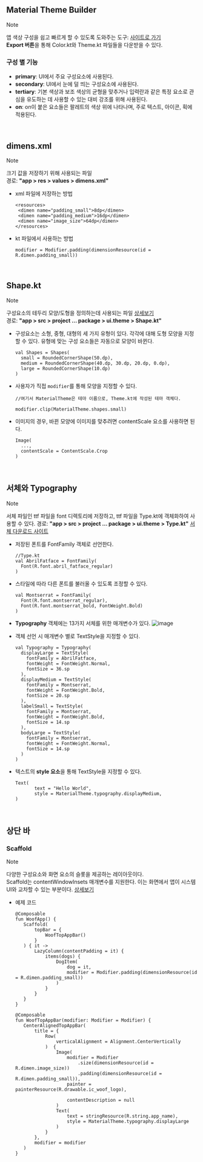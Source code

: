 <p>
  <h2>Material Theme Builder</h2>
  
  > [!NOTE]
  > 앱 색상 구성을 쉽고 빠르게 할 수 있도록 도와주는 도구: [사이트로 가기](https://m3.material.io/theme-builder#/custom)   
  >**Export 버튼**을 통해 Color.kt와 Theme.kt 파일들을 다운받을 수 있다. 

  ### 구성 별 기능
  - **primary**: UI에서 주요 구성요소에 사용된다.
  - **secondary**: UI에서 눈에 덜 띄는 구성요소에 사용된다.
  - **tertiary**: 기본 색상과 보조 색상의 균형을 맞추거나 입력란과 같은 특정 요소로 관심을 유도하는 데 사용할 수 있는 대비 강조를 위해 사용된다.
  - **on**: on이 붙은 요소들은 팔레트의 색상 위에 나타나며, 주로 텍스트, 아이콘, 획에 적용된다.
<br>
  <h2>dimens.xml</h2>
  
  > [!NOTE]
  > 크기 값을 저장하기 위해 사용되는 파일  
  > 경로: **"app > res > values > dimens.xml"**

  - xml 파일에 저장하는 방법
    ```
    <resources>
     <dimen name="padding_small">8dp</dimen>
     <dimen name="padding_medium">16dp</dimen>
     <dimen name="image_size">64dp</dimen>
    </resources>
    ```
  - kt 파일에서 사용하는 방법
    ```
    modifier = Modifier.padding(dimensionResource(id = R.dimen.padding_small))
    ```

  <br>
  <h2>Shape.kt</h2>

  > [!NOTE]
  > 구성요소의 테두리 모양/도형을 정의하는데 사용되는 파일 [상세보기](https://m3.material.io/styles/shape/shape-scale-tokens#b09934f1-1b0f-4ce4-ade6-4a1f138add6c)   
  > 경로: **"app > src > project ... package > ui.theme > Shape.kt"**
   

  - 구성요소는 소형, 중형, 대형의 세 가지 유형이 있다. 각각에 대해 도형 모양을 지정할 수 있다. 유형에 맞는 구성 요소들은 자동으로 모양이 바뀐다.
    ```
    val Shapes = Shapes(
      small = RoundedCornerShape(50.dp),
      medium = RoundedCornerShape(40.dp, 30.dp, 20.dp, 0.dp),
      large = RoundedCornerShape(10.dp)
    )
    ```
  - 사용자가 직접 `modifier`를 통해 모양을 지정할 수 있다.
    ```
    //여기서 MaterialTheme은 테마 이름으로, Theme.kt에 작성된 테마 객체다.
    
    modifier.clip(MaterialTheme.shapes.small)
    ```
  - 이미지의 경우, 바뀐 모양에 이미지를 맞추려면 contentScale 요소를 사용하면 된다.
    ```
    Image(
      ...,
      contentScale = ContentScale.Crop
    )
    ```

  <br>
  <h2>서체와 Typography</h2>
  
  > [!NOTE]
  > 서체 파일인 ttf 파일을 font 디렉토리에 저장하고, ttf 파일을 Type.kt에 객체화하여 사용할 수 있다.
  > 경로: **"app > src > project ... package > ui.theme > Type.kt"**
  > [서체 다운로드 사이트](https://fonts.google.com/?hl=ko)  

  - 저장된 폰트를 FontFamily 객체로 선언한다.
    ```
    //Type.kt
    val AbrilFatface = FontFamily(
      Font(R.font.abril_fatface_regular)
    )
    ```
  - 스타일에 따라 다른 폰트를 불러올 수 있도록 조정할 수 있다.
    ```
    val Montserrat = FontFamily(
      Font(R.font.montserrat_regular),
      Font(R.font.montserrat_bold, FontWeight.Bold)
    )
    ```
  - **Typography** 객체에는 13가지 서체를 위한 매개변수가 있다.
    ![image](https://github.com/boiledCompose/Woof/assets/101652649/1b69b8ab-6867-4c8b-a797-b60478612a80)
    
  - 객체 선언 시 매개변수 별로 TextStyle을 지정할 수 있다.
    ```
    val Typography = Typography(
      displayLarge = TextStyle(
        fontFamily = AbrilFatface,
        fontWeight = FontWeight.Normal,
        fontSize = 36.sp
      ),
      displayMedium = TextStyle(
        fontFamily = Montserrat,
        fontWeight = FontWeight.Bold,
        fontSize = 20.sp
      ),
      labelSmall = TextStyle(
        fontFamily = Montserrat,
        fontWeight = FontWeight.Bold,
        fontSize = 14.sp
      ),
      bodyLarge = TextStyle(
        fontFamily = Montserrat,
        fontWeight = FontWeight.Normal,
        fontSize = 14.sp
      )
    )
    ```
  - 텍스트의 **style 요소**을 통해 TextStyle을 지정할 수 있다.
    ```
    Text(
           text = "Hello World",
           style = MaterialTheme.typography.displayMedium,
    )
    ```
    
  <br>
  <h2>상단 바</h2>

  <h3>Scaffold</h3>

  > [!NOTE]
  > 다양한 구성요소와 화면 요소의 슬롯을 제공하는 레이아웃이다.   
  > Scaffold는 contentWindowInsets 매개변수를 지원한다. 이는 화면에서 앱이 시스템 UI와 교차할 수 있는 부분이다. [상세보기](https://developer.android.com/develop/ui/views/layout/insets?hl=ko)

  - 예제 코드
    ```
    @Composable
    fun WoofApp() {
       Scaffold(
           topBar = {
               WoofTopAppBar()
           }
       ) { it ->
           LazyColumn(contentPadding = it) {
               items(dogs) {
                   DogItem(
                       dog = it,
                       modifier = Modifier.padding(dimensionResource(id = R.dimen.padding_small))
                   )
               }
           }
       }
    }

    @Composable
    fun WoofTopAppBar(modifier: Modifier = Modifier) {
       CenterAlignedTopAppBar(
           title = {
               Row(
                   verticalAlignment = Alignment.CenterVertically
               )  {
                   Image(
                       modifier = Modifier
                           .size(dimensionResource(id = R.dimen.image_size))
                           .padding(dimensionResource(id = R.dimen.padding_small)),
                       painter = painterResource(R.drawable.ic_woof_logo),
      
                       contentDescription = null
                   )
                   Text(
                       text = stringResource(R.string.app_name),
                       style = MaterialTheme.typography.displayLarge
                   )
               }
           },
           modifier = modifier
       )
    }
    ```
</p>
